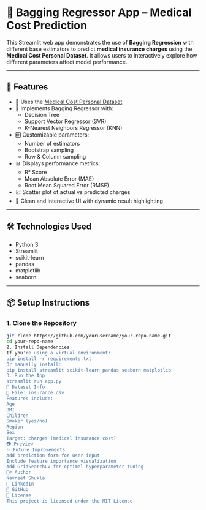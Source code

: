 # 💊 Bagging Regressor App – Medical Cost Prediction

This Streamlit web app demonstrates the use of **Bagging Regression** with different base estimators to predict **medical insurance charges** using the **Medical Cost Personal Dataset**. It allows users to interactively explore how different parameters affect model performance.

---

## 🚀 Features

- 📁 Uses the [Medical Cost Personal Dataset](https://www.kaggle.com/mirichoi0218/insurance)
- 🧠 Implements Bagging Regressor with:
  - Decision Tree
  - Support Vector Regressor (SVR)
  - K-Nearest Neighbors Regressor (KNN)
- 🎛️ Customizable parameters:
  - Number of estimators
  - Bootstrap sampling
  - Row & Column sampling
- 📊 Displays performance metrics:
  - R² Score
  - Mean Absolute Error (MAE)
  - Root Mean Squared Error (RMSE)
- 📈 Scatter plot of actual vs predicted charges
- 🎨 Clean and interactive UI with dynamic result highlighting

---

## 🛠️ Technologies Used

- Python 3
- Streamlit
- scikit-learn
- pandas
- matplotlib
- seaborn

---

## 📦 Setup Instructions

### 1. Clone the Repository

```bash
git clone https://github.com/yourusername/your-repo-name.git
cd your-repo-name
2. Install Dependencies
If you're using a virtual environment:
pip install -r requirements.txt
Or manually install:
pip install streamlit scikit-learn pandas seaborn matplotlib
3. Run the App
streamlit run app.py
🧾 Dataset Info
📄 File: insurance.csv
Features include:
Age
BMI
Children
Smoker (yes/no)
Region
Sex
Target: charges (medical insurance cost)
📷 Preview
✨ Future Improvements
Add prediction form for user input
Include feature importance visualization
Add GridSearchCV for optimal hyperparameter tuning
🙋‍♂️ Author
Navneet Shukla
📧 LinkedIn
🔗 GitHub
📄 License
This project is licensed under the MIT License.
